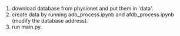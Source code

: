 1. download database from physionet and put them in 'data'.
2. create data by running adb_process.ipynb and afdb_process.ipynb (modify the database address).
3. run main.py.